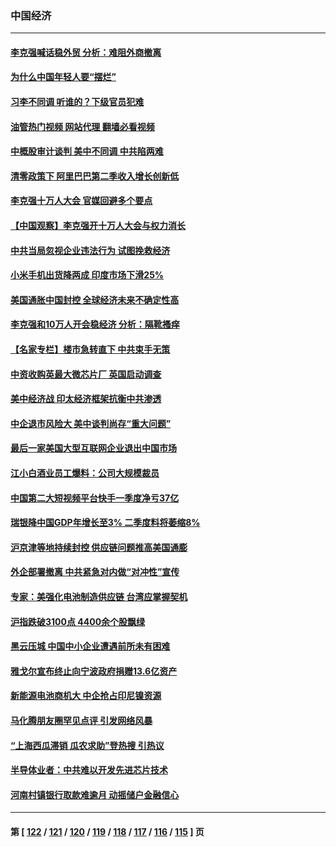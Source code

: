 ### 中国经济
---
#### [李克强喊话稳外贸 分析：难阻外商撤离](../../pages/ncid283/n13746266.md?05271645) 
#### [为什么中国年轻人要“摆烂”](../../pages/ncid283/n13746219.md?05271645) 
#### [习李不同调 听谁的？下级官员犯难](../../pages/ncid283/n13746171.md?05271645) 
#### [油管热门视频 网站代理 翻墙必看视频](http://209.222.30.114:81/youtube.html?05271645)
#### [中概股审计谈判 美中不同调 中共陷两难](../../pages/ncid283/n13746049.md?05271645) 
#### [清零政策下 阿里巴巴第二季收入增长创新低](../../pages/ncid283/n13746107.md?05271645) 
#### [李克强十万人大会 官媒回避多个要点](../../pages/ncid283/n13746051.md?05271645) 
#### [【中国观察】李克强开十万人大会与权力消长](../../pages/ncid283/n13745814.md?05271645) 
#### [中共当局忽视企业违法行为 试图挽救经济](../../pages/ncid283/n13745568.md?05271645) 
#### [小米手机出货降两成 印度市场下滑25%](../../pages/ncid283/n13745576.md?05271645) 
#### [美国通胀中国封控 全球经济未来不确定性高](../../pages/ncid283/n13745529.md?05271645) 
#### [李克强和10万人开会稳经济 分析：隔靴搔痒](../../pages/ncid283/n13744468.md?05271645) 
#### [【名家专栏】楼市急转直下 中共束手无策](../../pages/ncid283/n13745026.md?05271645) 
#### [中资收购英最大微芯片厂 英国启动调查](../../pages/ncid283/n13745209.md?05271645) 
#### [美中经济战 印太经济框架抗衡中共渗透](../../pages/ncid283/n13744604.md?05271645) 
#### [中企退市风险大 美中谈判尚存“重大问题”](../../pages/ncid283/n13744554.md?05271645) 
#### [最后一家美国大型互联网企业退出中国市场](../../pages/ncid283/n13744579.md?05271645) 
#### [江小白酒业员工爆料：公司大规模裁员](../../pages/ncid283/n13744477.md?05271645) 
#### [中国第二大短视频平台快手一季度净亏37亿](../../pages/ncid283/n13744491.md?05271645) 
#### [瑞银降中国GDP年增长至3% 二季度料将萎缩8%](../../pages/ncid283/n13744327.md?05271645) 
#### [沪京津等地持续封控 供应链问题推高美国通膨](../../pages/ncid283/n13744422.md?05271645) 
#### [外企部署撤离 中共紧急对内做“对冲性”宣传](../../pages/ncid283/n13743948.md?05271645) 
#### [专家：美强化电池制造供应链 台湾应掌握契机](../../pages/ncid283/n13744208.md?05271645) 
#### [沪指跌破3100点 4400余个股飘绿](../../pages/ncid283/n13744229.md?05271645) 
#### [黑云压城 中国中小企业遭遇前所未有困难](../../pages/ncid283/n13744053.md?05271645) 
#### [雅戈尔宣布终止向宁波政府捐赠13.6亿资产](../../pages/ncid283/n13744156.md?05271645) 
#### [新能源电池商机大 中企抢占印尼镍资源](../../pages/ncid283/n13744063.md?05271645) 
#### [马化腾朋友圈罕见点评 引发网络风暴](../../pages/ncid283/n13743558.md?05271645) 
#### [“上海西瓜滞销 瓜农求助”登热搜 引热议](../../pages/ncid283/n13743639.md?05271645) 
#### [半导体业者：中共难以开发先进芯片技术](../../pages/ncid283/n13743079.md?05271645) 
#### [河南村镇银行取款难逾月 动摇储户金融信心](../../pages/ncid283/n13743006.md?05271645) 

---
#### 第 [ [122](./122.md?05271645) / [121](./121.md?05271645) / [120](./120.md?05271645) / [119](./119.md?05271645) / [118](./118.md?05271645) / [117](./117.md?05271645) / [116](./116.md?05271645) / [115](./115.md?05271645) ] 页
